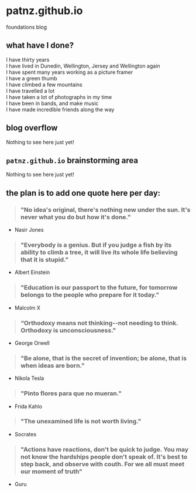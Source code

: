 # patnz.github.io
foundations blog

## what have I done?
I have thirty years\
I have lived in Dunedin, Wellington, Jersey and Wellington again\
I have spent many years working as a picture framer\
I have a green thumb\
I have climbed a few mountains\
I have travelled a lot\
I have taken a lot of photographs in my time\
I have been in bands, and make music\
I have made incredible friends along the way

## blog overflow

Nothing to see here just yet!

## `patnz.github.io` brainstorming area

Nothing to see here just yet!

## the plan is to add one quote here per day:



> ### "No idea's original, there's nothing new under the sun. It's never what you do but how it's done."

- Nasir Jones

> ### "Everybody is a genius. But if you judge a fish by its ability to climb a tree, it will live its whole life believing that it is stupid."

- Albert Einstein

> ### "Education is our passport to the future, for tomorrow belongs to the people who prepare for it today."

- Malcolm X

> ### “Orthodoxy means not thinking--not needing to think. Orthodoxy is unconsciousness."

- George Orwell

> ### "Be alone, that is the secret of invention; be alone, that is when ideas are born."

- Nikola Tesla

> ### "Pinto flores para que no mueran."

- Frida Kahlo

> ### "The unexamined life is not worth living."

- Socrates

> ### "Actions have reactions, don't be quick to judge. You may not know the hardships people don't speak of. It's best to step back, and observe with couth. For we all must meet our moment of truth"

- Guru